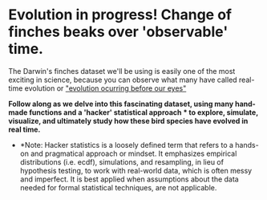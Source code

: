 # Evolution in progress! Change of finches beaks over 'observable' time.

The Darwin's finches dataset we'll be using is easily one of the most exciting in science, because you can observe what many have called real-time evolution or ["evolution ocurring before our eyes"](https://www.google.com.mx/books/edition/The_Beak_of_the_Finch/NLdZAwAAQBAJ?hl=en&gbpv=1&dq=the+beak+of+the+finch&printsec=frontcover)

**Follow along as we delve into this fascinating dataset, using many hand-made functions and a 'hacker' statistical approach * to explore, simulate, visualize, and ultimately study how these bird species have evolved in real time.**

* *Note: Hacker statistics is a loosely defined term that refers to a hands-on and pragmatical  approach or mindset. It emphasizes empirical distributions (i.e. ecdf), simulations, and resampling, in lieu of hypothesis testing, to work with real-world data, which is often messy and imperfect. It is best applied when assumptions about the data needed for formal statistical techniques, are not applicable.
